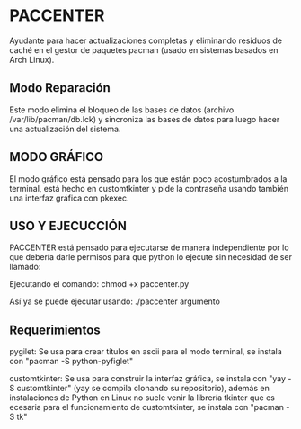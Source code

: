 # PACCENTER

Ayudante para hacer actualizaciones completas y eliminando residuos de caché en el gestor de paquetes pacman (usado en sistemas basados en Arch Linux).

## Modo Reparación

Este modo elimina el bloqueo de las bases de datos (archivo /var/lib/pacman/db.lck) y sincroniza las bases de datos para luego hacer una actualización del sistema.

## MODO GRÁFICO

El modo gráfico está pensado para los que están poco acostumbrados a la terminal, está hecho en customtkinter y pide la contraseña usando también una interfaz gráfica con pkexec.

## USO Y EJECUCCIÓN

PACCENTER está pensado para ejecutarse de manera independiente por lo que debería darle permisos para que python lo ejecute sin necesidad de ser llamado:

Ejecutando el comando: chmod +x paccenter.py

Así ya se puede ejecutar usando: ./paccenter argumento

## Requerimientos

pygilet: Se usa para crear títulos en ascii para el modo terminal, se instala con "pacman -S python-pyfiglet"

customtkinter: Se usa para construir la interfaz gráfica, se instala con "yay -S customtkinter" (yay se compila clonando su repositorio), además en instalaciones de Python en Linux no suele venir la librería tkinter que es ecesaria para el funcionamiento de customtkinter, se instala con "pacman -S tk"
